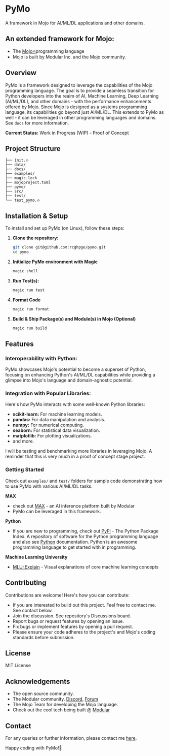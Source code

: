 # PyMo

A framework in Mojo for AI/ML/DL applications and other domains.

## An extended framework for Mojo:
- The [Mojo🔥](https://www.modular.com/mojo)programming language
- Mojo is built by Modular Inc. and the Mojo community.

## Overview
PyMo is a framework designed to leverage the capabilities of the Mojo programming language. The goal is to 
provide a seamless transition for Python developers into the realm of AI, Machine Learning, Deep Learning 
(AI/ML/DL), and other domains - with the performance enhancements offered by Mojo. Since Mojo is designed as a 
systems programming language, its capabilities go beyond just AI/ML/DL. This extends to PyMo as well - it can
be leveraged in other programming languages and domains. See `docs` for more information.

**Current Status:** Work in Progress (WIP) - Proof of Concept

## Project Structure
```
├── init.🔥
├── data/
├── docs/
├── examples/
├── magic.lock
├── mojoproject.toml
├── pymo/
├── src/
├── test/
└── test_pymo.🔥
```

## Installation & Setup
To install and set up PyMo (on Linux), follow these steps:

1. **Clone the repository:**
   ```bash
   git clone git@github.com:rcghpge/pymo.git
   cd pymo
   ```
2. **Initialize PyMo environment with Magic**
   ```bash
   magic shell
   ```
3. **Run Test(s):**
   ```bash
   magic run test
   ```
4. **Format Code**
   ```bash
   magic run format
   ```
5. **Build & Ship Package(s) and Module(s) in Mojo (Optional)**
   ```bash
   magic run build
   ```
## Features
### Interoperability with Python:
PyMo showcases Mojo's potential to become a superset of Python, focusing on enhancing Python's AI/ML/DL capabilities
while providing a glimpse into Mojo's language and domain-agnostic potential.

### Integration with Popular Libraries:
Here's how PyMo interacts with some well-known Python libraries:
- **scikit-learn:** For machine learning models.
- **pandas:** For data manipulation and analysis.
- **numpy:** For numerical computing.
- **seaborn:** For statistical data visualization.
- **matplotlib:** For plotting visualizations.
- and more.

I will be testing and benchmarking more libraries in leveraging Mojo. A reminder
that this is very much in a proof of concept stage project.

### Getting Started
Check out `examples/` and `test/` folders for sample code demonstrating how to use PyMo with various AI/ML/DL tasks.

**MAX**
- check out [MAX](https://www.modular.com/max) - an AI inference platform built by Modular
- PyMo can be leveraged in this framework.

**Python**
- If you are new to programming, check out [PyPi](https://pypi.org) - The Python Package Index. A repository of software for the Python programming language and also see [Python](https://docs.python.org/3/) documentation. Python is an awesome programming language to get started with in programming.

**Machine Learning University**
- [MLU-Explain](https://mlu-explain.github.io) - Visual explanations of core machine learning concepts

## Contributing
Contributions are welcome! Here's how you can contribute:

- If you are interested to build out this project. Feel free to contact me. See contact below.
- Join the discussion. See repository's Discussions board.
- Report bugs or request features by opening an issue.
- Fix bugs or implement features by opening a pull request.
- Please ensure your code adheres to the project's and Mojo's coding standards before submission.

## License
MIT License

## Acknowledgements
- The open source community.
- The Modular community. [Discord](https://discord.gg/sA9yYszz), [Forum](https://forum.modular.com/)
- The Mojo Team for developing the Mojo language.
- Check out the cool tech being built @ [Modular](https://www.modular.com/)

## Contact
For any queries or further information, please contact me [here](https://robertcocker.com).

Happy coding with PyMo!🚀 
